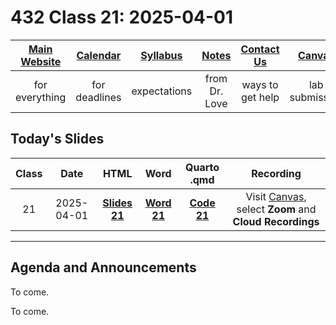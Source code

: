 # 432 Class 21: 2025-04-01

[Main Website](https://thomaselove.github.io/432-2025/) | [Calendar](https://thomaselove.github.io/432-2025/calendar.html) | [Syllabus](https://thomaselove.github.io/432-syllabus-2025/) | [Notes](https://thomaselove.github.io/432-notes/) | [Contact Us](https://thomaselove.github.io/432-2025/contact.html) | [Canvas](https://canvas.case.edu) | [Data and Code](https://github.com/THOMASELOVE/432-data) | [Sources](https://github.com/THOMASELOVE/432-classes-2024/tree/main/sources)
:-----------: | :--------------: | :----------: | :---------: | :-------------: | :-----------: | :------------: |:------:
for everything | for deadlines | expectations | from Dr. Love | ways to get help | lab submission | for downloads | to read

## Today's Slides

Class | Date | HTML | Word | Quarto .qmd | Recording
:---: | :--------: | :------: | :------: | :------: | :-------------:
21 | 2025-04-01 | **[Slides 21](https://thomaselove.github.io/432-slides-2025/slides21.html)** | **[Word 21](https://thomaselove.github.io/432-slides-2025/slides21w.docx)** | **[Code 21](https://github.com/THOMASELOVE/432-slides-2025/blob/main/slides21.qmd)** | Visit [Canvas](https://canvas.case.edu/), select **Zoom** and **Cloud Recordings**

---

## Agenda and Announcements

To come.

To come.
